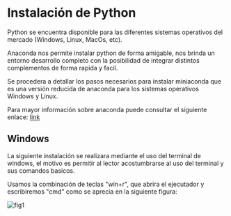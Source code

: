 # Instalación de Python

Python se encuentra disponible para las diferentes sistemas operativos del mercado (Windows, Linux, MacOs, etc).

Anaconda nos permite instalar python de forma amigable, nos brinda un entorno desarrollo completo con la posibilidad de integrar distintos complementos de forma rapida y facil.

Se procedera a detallar los pasos necesarios para instalar miniaconda que es una versión reducida de anaconda para los sistemas operativos Windows y Linux.

Para mayor información sobre anaconda puede consultar el siguiente enlace: [link](https://docs.conda.io/en/latest/index.html)

## Windows

La siguiente instalación se realizara mediante el uso del terminal de windows, el motivo es permitir al lector acostumbrarse al uso del terminal y sus comandos basicos.

Usamos la combinación de teclas "win+r", que abrira el ejecutador y escribiremos "cmd" como se aprecia en la siguiente figura:

![fig1]()
